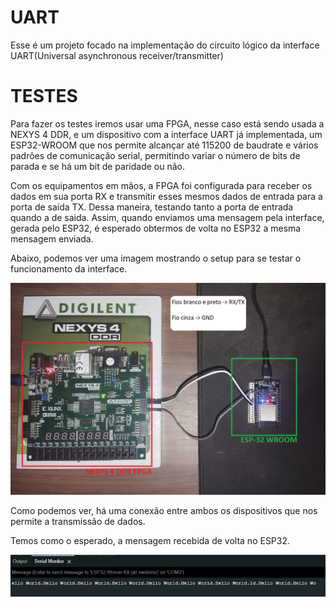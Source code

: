 # UART
Esse é um projeto focado na implementação do circuito lógico da interface UART(Universal asynchronous receiver/transmitter)

# TESTES
Para fazer os testes iremos usar uma FPGA, nesse caso está sendo usada a NEXYS 4 DDR, e um dispositivo com a interface UART já implementada, um ESP32-WROOM que nos permite alcançar até 115200 de baudrate e vários padrões de comunicação serial, permitindo variar o número de bits de parada e se há um bit de paridade ou não.

Com os equipamentos em mãos, a FPGA foi configurada para receber os dados em sua porta RX e transmitir esses mesmos dados de entrada para a porta de saída TX. Dessa maneira, testando tanto a porta de entrada quando a de saida. Assim, quando enviamos uma mensagem pela interface, gerada pelo ESP32, é esperado obtermos de volta no ESP32 a mesma mensagem enviada.

Abaixo, podemos ver uma imagem mostrando o setup para se testar o funcionamento da interface.

![alt text](https://github.com/grigacci/UART/blob/main/Docs/test_setup.jpg)

Como podemos ver, há uma conexão entre ambos os dispositivos que nos permite a transmissão de dados. 

Temos como o esperado, a mensagem recebida de volta no ESP32.

![alt text](https://github.com/grigacci/UART/blob/main/Docs/arduino_screenshot.jpg)
